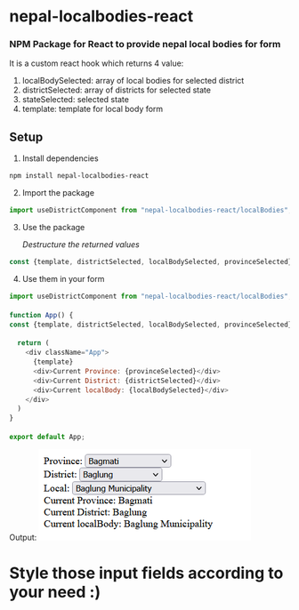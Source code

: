 # nepal-localbodies-react
### NPM Package for  React to provide nepal local bodies for form
It is a custom react hook  which returns 4 value:
1. localBodySelected: array of local bodies for selected district
2. districtSelected: array of districts for selected state
3. stateSelected: selected state
4. template: template for local body form


## Setup
1. Install dependencies
```bash
npm install nepal-localbodies-react
```
2. Import the package
```js
import useDistrictComponent from "nepal-localbodies-react/localBodies";
```
3. Use the package

   *Destructure the returned values*
```js 
const {template, districtSelected, localBodySelected, provinceSelected} = useDistrictComponent();
```
4. Use them in your form
```js
import useDistrictComponent from "nepal-localbodies-react/localBodies";

function App() {
const {template, districtSelected, localBodySelected, provinceSelected} = useDistrictComponent();

  return (
    <div className="App">
      {template}
      <div>Current Province: {provinceSelected}</div>
      <div>Current District: {districtSelected}</div>
      <div>Current localBody: {localBodySelected}</div>
    </div>
  )
}

export default App;
```
Output:
![img.png](img.png)


# Style those input fields according to your need :)